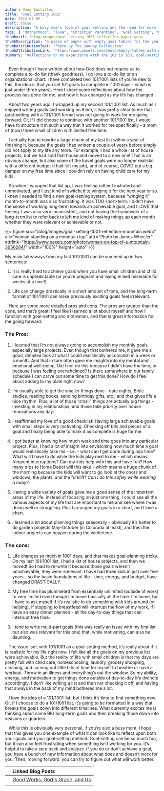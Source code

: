 ```yaml
---
author: Hana Bustillos
title: "Goal Setting 1001"
date: 2024-01-05  
draft: false
description: "A busy mom's love of goal setting and the need for more flexibility"
tags: [ "Motherhood", "love", "Christian Parenting", "Goal Setting", "Changing Priorities", "101/1001", "101 in 1001" ]  
thumbnail: /blog/images/goal-setting-1001-reflection-paper.webp  
thumbDescription: "a piece of paper with empty goal tables for the year"  
thumbAttributionText: "Photo by The Sunday Collection"  
thumbAttributionLink: "https://www.pexels.com/photo/empty-tables-with-goals-for-the-year-16037850/"  
summary: "Reflections on my experience with the 101 in 1001 goal-setting format. I found that the format was not realistic for my life as a mom of three small children with limited free time. As a busy mom, I struggled to find time for myself amidst child care, homeschooling, laundry, grocery shopping, cleaning, and other daily tasks. I'm now on the hunt for a more flexible goal-setting method that works better for my busy schedule." 
---
```


&nbsp; &nbsp;Even though I have written about how God does not require us to complete a to-do list (thank goodness), I do love a to-do list or an organizational chart. I have completed two 101/1001 lists (if you’re new to this, the idea is that you set 101 goals to complete in 1001 days - which is just under three years). Here I share some reflections about how the process has gone for me, and how it has changed as my life has changed.

&nbsp; &nbsp;About two years ago, I wrapped up my second 101/1001 list. As much as I enjoyed writing goals and working on them, it was pretty clear to me that goal-setting with a 101/1001 format was not going to work for me going forward. Or, if I did choose to continue with another 101/1001 list, I would have to structure it in such a way that it worked for me specifically - a mom of (now) three small children with limited free time.

&nbsp; &nbsp;I actually had to rewrite a large chunk of my last list within a year of finishing it, because the goals I had written a couple of years before simply did not apply to my life any more. For example, I had a whole list of house projects, but we had sold that house and moved to a new one! That is an obvious change, but also some of the travel goals were no longer realistic with a different budget (I had left my job), and of course, COVID put a big damper on my free time since I couldn’t rely on having child care for my kids.

&nbsp; &nbsp;So when I wrapped that list up, I was feeling rather frustrated and unmotivated, and I just kind of switched to winging it for the next year or so. I knew I needed to find a new goal-setting system, because “winging it” month-to-month was also frustrating. It was TOO short-term. I didn’t have the sense of working long-term towards an achievable goal, and I LOVE that feeling. I was also very inconsistent, and not having the framework of a long-term list to refer back to left me kind of making things up each month whether they were relevant or achievable or not.

  
{{< figure src="/blog/images/goal-setting-1001-reflection-mountain.webp" alt="woman standing on a mountain top" attr="Photo by James Wheeler" attrlink="https://www.pexels.com/photo/woman-on-top-of-a-mountain-3956284/" width="100%" height="auto" >}}


My main takeaways from my last 101/1001 can be summed up in two sentences:

1. It is really hard to achieve goals when you have small children and child care is unpredictable (or you’re pregnant and laying in bed miserable for weeks at a time!).

2. Life can change drastically in a short amount of time, and the long-term format of 101/1001 can make previously exciting goals feel irrelevant.

&nbsp; &nbsp;Here are some more detailed pros and cons. The pros are greater than the cons, and that’s great! I feel like I learned a lot about myself and how I function with goal-setting and motivation, and that is great information for me going forward.

### The Pros:

1. I learned that I’m not always going to accomplish my monthly goals, especially large projects. Even though that bothered me, it gave me a good, detailed look at what I could realistically accomplish in a week or a month. And that in turn often gave me insights into my mental and emotional well-being. Did I not do this because I didn’t have the time, or because I was feeling overwhelmed? Is there somewhere in our family schedule I can carve out some time to get this done? How do I feel about adding to my plate right now?

2. I’m usually able to get the smaller things done - date nights, Bible studies, reading books, sending birthday gifts, etc., and that gives life a nice rhythm. Plus, a lot of those “small” things are actually big things - investing in my relationships, and those take priority over house renovations any day.

3. I reaffirmed my love of a good checklist! Having large achievable goals with small steps is very motivating. Checking off bits and pieces of a goal and finally being able to mark it as complete is huge for me.

4. I got better at knowing how much work and time goes into any particular project. Plus, I had a lot of insight into envisioning how much time a goal would realistically take me - i.e. - what can I get done during nap time? What will I have to do while the kids play next to me - which means frequent interruptions? Can my kids help with this and have fun? How many trips to Home Depot will this take - which means a huge chunk of the morning because the kids will want to go look at the doors and windows, the plants, and the forklift? *Can I do this safely while wearing a baby?*

5. Having a wide variety of goals gave me a good sense of the important areas of my life. Instead of focusing on just one thing, I could see all the various aspects of my life that are important to me and see where I was doing well or struggling. Plus I arranged my goals in a chart, and I love a chart.

6. I learned a lot about planning things seasonally - obviously it’s better to do garden projects May-October (in Colorado at least), and then the indoor projects can happen during the wintertime.

### The cons:

1. Life changes so much in 1001 days, and that makes goal-planning tricky. On my last 101/1001 list, I had a list of house projects, and then we moved! So I had to re-write it because those goals weren’t unachievable, they were irrelevant. I have had three kids in just over five years - so the basic foundations of life - time, energy, and budget, have changed DRASTICALLY.

2. My free time has plummeted from essentially unlimited (outside of work) to very limited even though I’m home basically all the time. I’m home, but I have to ask myself if it’s realistic to do something with kids around (or helping), if stopping to breastfeed will interrupt the flow of my work, if I have an easy dinner planned - all the day-to-day things that can interrupt free time.

3. I tend to write multi-part goals (this was really an issue with my first list but also was relevant for this one) that, while motivating, can also be daunting.

  

&nbsp; &nbsp;The issue isn’t with 101/1001 as a goal-setting method, it’s really about if it is realistic for my life right now. I felt like all the goals on my previous list were achievable. But the reality of life with small children is that my days are pretty full with child care, homeschooling, laundry, grocery shopping, cleaning, and carving out little bits of time for myself to breathe or have a workout. Throw in an illness and everything’s out the window. So my ability, energy, and motivation to get things done outside of day-to-day life dwindle accordingly. I don’t like writing a list and then not checking it off, and having that always in the back of my mind bothered me a lot.

  

&nbsp; &nbsp;I love the idea of a 101/1001 list, but I think it’s time to find something new. Or, if I choose to do a 101/1001 list, it’s going to be formatted in a way that breaks the goals down into different timelines. What currently excites me is thinking about some BIG long-term goals and then breaking those down into seasons or quarters.

  

&nbsp; &nbsp;While this is obviously very personal, if you’re also a busy mom, I hope that this gives you one example of what it can look like to reflect upon both your goals and your goal-setting method. Goal-setting can be so much fun, but it can also feel frustrating when something isn’t working for you. It’s helpful to take a step back and analyze. If you do or don’t achieve a goal, you have a bunch of new information about what does and doesn’t work for you. Then, moving forward, you can try to figure out what will work better.

  
|    | Linked Blog Posts                                 |
|:--:|:------------------------------------------------- |
|    | [Good Works\, God\'s Grace\, and Us][linkedBlog1] |
|    |                                                   |



[linkedBlog1]: /blog/ephesians-2-8-10/


